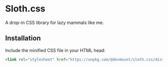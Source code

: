 # Sloth.css

A drop-in CSS library for lazy mammals like me.

## Installation

Include the minified CSS file in your HTML head:

```html
<link rel="stylesheet" href="https://unpkg.com/@devmount/sloth.css/dist/sloth.min.css" />
```
